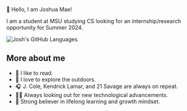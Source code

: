 :space_invader: Hello, I am Joshua Mae!

I am a student at MSU studying CS looking for an internship/research opportunity for Summer 2024.

![Josh's GitHub Languages](https://github-readme-stats.vercel.app/api/top-langs/?username=joshua-mae&theme=tokyonight)

## More about me
- :book: I like to read.
- :evergreen_tree: I love to explore the outdoors.
- :headphones: J. Cole, Kendrick Lamar, and 21 Savage are always on repeat.
- :man_technologist: Always looking out for new technological advancements. 
- :100: Strong believer in lifelong learning and growth mindset.
